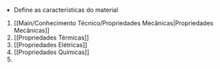  - Define as características do material

 1. [[Main/Conhecimento Técnico/Propriedades Mecânicas|Propriedades Mecânicas]]
 2. [[Propriedades Térmicas]] 
 3. [[Propriedades Elétricas]]
 4. [[Propriedades Químicas]]
 5. 